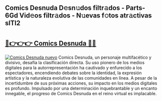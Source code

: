 ## Comics Desnuda D𝚎sn𝚞dos filtr𝚊dos - Parts-6Gd Vid𝚎os filtr𝚊dos - N𝚞evas f𝚘tos atr𝚊ctivas slTl2

# <h2><a href="http://mbbwo8y.tromn.icu/?c=Comics+Desnuda">🔗👉👉👉 Comics Desnuda 🔗🔗</a></h2>

[![Comics Desnuda nuevo](https://i.imgur.com/pEAQMta.gif)](http://mbbwo8y.tromn.icu/?c=Comics+Desnuda)
Comics Desnuda, un personaje multifacético y divisivo, desafía la clasificación directa. Su uso pionero de los medios digitales para la autorrepresentación ha cautivado y enfurecido a los espectadores, encendiendo debates sobre la identidad, la expresión artística y la naturaleza evolutiva de las comunidades en línea. A pesar de la incertidumbre de sus próximas acciones, su impacto en los medios digitales es profundo. Impulsado por una determinación inquebrantable y un encanto innegable, el progreso de Comics Desnuda en el reino virtual es implacable.
